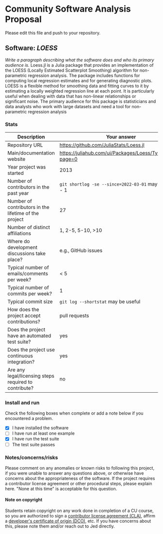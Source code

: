 # Community Software Analysis Proposal
Please edit this file and push to your repository.

## Software: *LOESS*

*Write a paragraph describing what the software does and who its
primary audience is.*
Loess.jl is a Julia package that provides an implementation of the LOESS (Locally Estimated Scatterplot Smoothing) algorithm for non-parametric regression analysis. The package includes functions for computing local regression estimates and for generating diagnostic plots. LOESS is a flexible method for smoothing data and fitting curves to it by estimating a locally weighted regression line at each point. It is particularly useful when dealing with data that has non-linear relationships or significant noise. The primary audience for this package is statisticians and data analysts who work with large datasets and need a tool for non-parametric regression analysis

### Stats

| Description | Your answer |
|---------|-----------|
| Repository URL |  https://github.com/JuliaStats/Loess.jl  |
| Main/documentation website |  https://juliahub.com/ui/Packages/Loess/TysgR/0.5.1?page=0  |
| Year project was started | 2013  |
| Number of contributors in the past year | `git shortlog -se --since=2022-03-01` may be useful - 1|
| Number of contributors in the lifetime of the project |  27 |
| Number of distinct affiliations | 1, 2-5, 5-10, >10 |
| Where do development discussions take place? | e.g., GitHub issues |
| Typical number of emails/comments per week? |  < 5 |
| Typical number of commits per week? | 1 |
| Typical commit size | `git log --shortstat` may be useful |
| How does the project accept contributions? | pull requests |
| Does the project have an automated test suite? | yes |
| Does the project use continuous integration? | yes |
| Are any legal/licensing steps required to contribute? | no  |

### Install and run

Check the following boxes when complete or add a note below if you
encountered a problem.

- [x] I have installed the software
- [ ] I have run at least one example
- [x] I have run the test suite
- [ ] The test suite passes

### Notes/concerns/risks

Please comment on any anomalies or known risks to following this
project, if you were unable to answer any questions above, or
otherwise have concerns about the appropriateness of the software.  If
the project requires a contributor license agreement or other
procedural steps, please explain here.  "None at this time" is
acceptable for this question.

#### Note on copyright
Students retain copyright on any work done in completion of a CU
course, so you are authorized to sign a [contributor license
agreement (CLA)](https://en.wikipedia.org/wiki/Contributor_License_Agreement),
affirm a [developer's certificate of
origin (DCO)](https://en.wikipedia.org/wiki/Developer_Certificate_of_Origin),
etc.  If you have concerns about this, please note them and/or reach
out to Jed directly.
